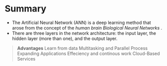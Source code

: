 # Summary

* The Artificial Neural Network (ANN) is a deep learning method that arose from the concept of the *human brain Biological Neural Networks* .
*  There are three layers in the network architecture: the input layer, the hidden layer (more than one), and the output layer. 

> **Advantages**
> Learn from data
> Multitasking and Parallel Process
> Expanding Applications
> Effeciency and continous work
> Cloud-Based Services
